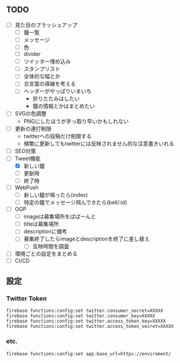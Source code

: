 ## TODO

- [ ] 見た目のブラッシュアップ
  - [ ] 鐘一覧
  - [ ] メッセージ
  - [ ] 色
  - [ ] divider
  - [ ] ツイッター埋め込み
  - [ ] スタンプリスト
  - [ ] 全体的な幅とか
  - [ ] 合言葉の導線を考える
  - [ ] ヘッダーがやっぱりいまいち
    - 折りたたみはしたい
    - 鐘の情報とかはまとめたい
- [ ] SVGの色調整
  - PNGにしたほうが手っ取り早いかもしれない
- [ ] 更新の連打制限
  - twitterへの投稿だけ制限する
  - 頻繁に更新してもtwitterには反映されません的な注意書きいれる
- [ ] SEO対策
- [ ] Tweet機能
  - [x] 新しい鐘
  - [ ] 更新時
  - [ ] 終了時
- [ ] WebPush
  - [ ] 新しい鐘が鳴ったら(index)
  - [ ] 特定の鐘でメッセージ飛んできたら(bell/:id)
- [ ] OGP
  - [ ] imageは募集場所をばばーんと
  - [ ] titleは募集場所
  - [ ] descriptionに備考
  - [ ] 募集終了したらimageとdescriptionを終了に差し替え
    - [ ] 反映時間を調査
- [ ] 環境ごとの設定をまとめる
- [ ] CI/CD

## 設定

### Twitter Token
```
firebase functions:config:set twitter.consumer_secret=XXXXX
firebase functions:config:set twitter.consumer_key=XXXXX
firebase functions:config:set twitter.access_token_key=XXXXX
firebase functions:config:set twitter.access_token_secret=XXXXX
```

### etc.
```
firebase functions:config:set app.base_url=https://enviroment/
```

